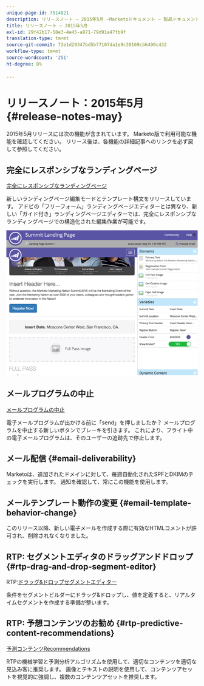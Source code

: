 ```yaml
---
unique-page-id: 7514821
description: リリースノート — 2015年5月 —Marketoドキュメント — 製品ドキュメント
title: リリースノート — 2015年5月
exl-id: 29f42b17-58e3-4e45-a871-79d91a47fb9f
translation-type: tm+mt
source-git-commit: 72e1d29347bd5b77107da1e9c30169cb6490c432
workflow-type: tm+mt
source-wordcount: '251'
ht-degree: 8%

---
```


# リリースノート：2015年5月{#release-notes-may}

2015年5月リリースには次の機能が含まれています。 Marketo版で利用可能な機能を確認してください。 リリース後は、各機能の詳細記事へのリンクを必ず戻して参照してください。

## 完全にレスポンシブなランディングページ

[完全にレスポンシブなランディングページ](/help/marketo/product-docs/demand-generation/landing-pages/guided-landing-pages/create-a-guided-landing-page.md)

新しいランディングページ編集モードとテンプレート構文をリリースしています。 アドビの「フリーフォーム」ランディングページエディターとは異なり、新しい「ガイド付き」ランディングページエディターでは、完全にレスポンシブなランディングページでの構造化された編集作業が可能です。

![](assets/image2015-5-15-13-3a33-3a11.png)

## メールプログラムの中止

[メールプログラムの中止](/help/marketo/product-docs/email-marketing/email-programs/email-program-actions/abort-email-program.md)

電子メールプログラムが出かける前に「send」を押しましたか？ メールプログラムを中止する新しいボタンでブレーキを引きます。 これにより、フライト中の電子メールプログラムは、そのユーザーの追跡先で停止します。

## メール配信  {#email-deliverability}

Marketoは、追加されたドメインに対して、毎週自動化されたSPFとDKIMのチェックを実行します。 通知を確認して、常にこの機能を使用します。

## メールテンプレート動作の変更 {#email-template-behavior-change}

このリリース以降、新しい電子メールを作成する際に有効なHTMLコメントが許可され、削除されなくなりました。

## RTP: セグメントエディタのドラッグアンドドロップ {#rtp-drag-and-drop-segment-editor}

RTP:[ドラッグ&amp;ドロップセグメントエディター](/help/marketo/product-docs/web-personalization/using-web-segments/web-segments.md)

条件をセグメントビルダーにドラッグ&amp;ドロップし、値を定義すると、リアルタイムセグメントを作成する準備が整います。

## RTP: 予想コンテンツのお勧め {#rtp-predictive-content-recommendations}

[予測コンテンツRecommendations](/help/marketo/product-docs/predictive-content/enabling-predictive-content/enable-predictive-content-for-web-rich-media.md)

RTPの機械学習と予測分析アルゴリズムを使用して、適切なコンテンツを適切な見込み客に推奨します。 画像とテキストの説明を使用して、コンテンツアセットを視覚的に強調し、複数のコンテンツアセットを推奨します。
